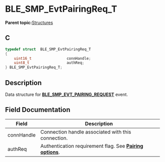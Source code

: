 # BLE\_SMP\_EvtPairingReq\_T

**Parent topic:**[Structures](GUID-32B57AF4-FA13-419A-852F-73C4E0457A07.md)

## C

```c
typedef struct  BLE_SMP_EvtPairingReq_T
{
    uint16_t                connHandle;
    uint8_t                 authReq;
} BLE_SMP_EvtPairingReq_T;
```

## Description

Data structure for **[BLE\_SMP\_EVT\_PAIRING\_REQUEST](GUID-DA3C91C3-3ACA-4850-B469-FDF748DD2D87.md)** event.

## Field Documentation

|Field|Description|
|-----|-----------|
|connHandle|Connection handle associated with this connection.|
|authReq|Authentication requirement flag. See **[Pairing options](GUID-18C06DA4-1B84-4764-8D8B-2AF416ADE471.md)**.|

